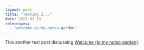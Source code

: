 ```yaml
---
layout: post
title: "Testing 2..."
date: 2021-02-18
references:
  - "welcome-to-my-nutso-garden"
---
```


This another test post discussing [Welcome (to my nutso garden)](/music/#welcome-to-my-nutso-garden).
